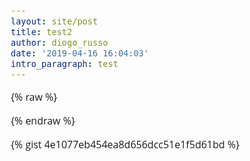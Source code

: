 ```yaml
---
layout: site/post
title: test2
author: diogo_russo
date: '2019-04-16 16:04:03'
intro_paragraph: test
---
```

{% raw %}
<style>
/* https://github.com/lonekorean/gist-syntax-themes */
@import url('https://cdn.rawgit.com/lonekorean/gist-syntax-themes/848d6580/stylesheets/monokai.css');

@import url('https://fonts.googleapis.com/css?family=Open+Sans');
body {
  margin: 20px;
  font: 16px 'Open Sans', sans-serif;
}
body .gist .gist-meta {
    display: none;
}
</style>
{% endraw %}

{% gist 4e1077eb454ea8d656dcc51e1f5d61bd  %}